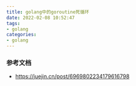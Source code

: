 ```yaml
---
title: golang中的goroutine死循环
date: 2022-02-08 10:52:47
tags:
- golang
categories:
- golang
---
```


### 参考文档

- https://juejin.cn/post/6969802234179616798

